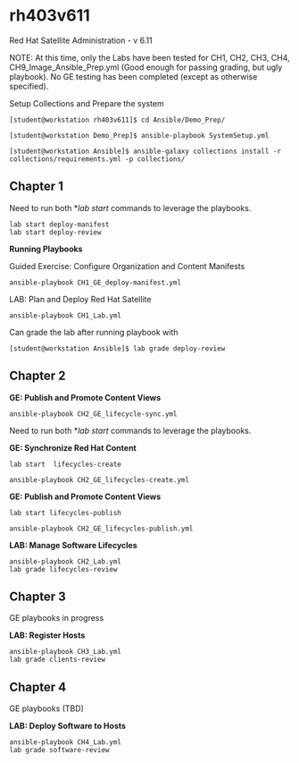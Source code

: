 # rh403v611
Red Hat Satellite Administration - v 6.11


NOTE: At this time, only the Labs have been tested for CH1, CH2, CH3, CH4, CH9_Image_Ansible_Prep.yml (Good enough for passing grading, but ugly playbook). No GE testing has been completed (except as otherwise specified).

Setup Collections and Prepare the system
```
[student@workstation rh403v611]$ cd Ansible/Demo_Prep/

[student@workstation Demo_Prep]$ ansible-playbook SystemSetup.yml

[student@workstation Ansible]$ ansible-galaxy collections install -r collections/requirements.yml -p collections/
```

## Chapter 1

Need to run both **lab start* commands to leverage the playbooks.

```
lab start deploy-manifest
lab start deploy-review
```

**Running Playbooks**

Guided Exercise: Configure Organization and Content Manifests

```
ansible-playbook CH1_GE_deploy-manifest.yml
```

LAB: Plan and Deploy Red Hat Satellite

```
ansible-playbook CH1_Lab.yml
```

Can grade the lab after running playbook with

```
[student@workstation Ansible]$ lab grade deploy-review
```


## Chapter 2

**GE: Publish and Promote Content Views**
```
ansible-playbook CH2_GE_lifecycle-sync.yml
```


Need to run both **lab start* commands to leverage the playbooks.

**GE: Synchronize Red Hat Content**
```
lab start  lifecycles-create

ansible-playbook CH2_GE_lifecycles-create.yml
```

**GE: Publish and Promote Content Views**
```
lab start lifecycles-publish

ansible-playbook CH2_GE_lifecycles-publish.yml
```

**LAB: Manage Software Lifecycles**
```
ansible-playbook CH2_Lab.yml
lab grade lifecycles-review
```

## Chapter 3

GE playbooks in progress


**LAB: Register Hosts**
```
ansible-playbook CH3_Lab.yml
lab grade clients-review
```

## Chapter 4

GE playbooks (TBD)


**LAB: Deploy Software to Hosts**
```
ansible-playbook CH4_Lab.yml
lab grade software-review
```
